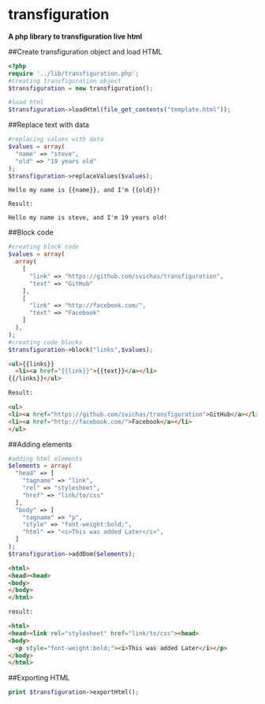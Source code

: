 # transfiguration
**A php library to transfiguration live html**

##Create transfiguration object and load HTML

```php
<?php
require '../lib/transfiguration.php';
#creating transfiguration object
$transfiguration = new transfiguration();

#load html
$transfiguration->loadHtml(file_get_contents("template.html"));
```

##Replace text with data

```php
#replacing values with data
$values = array(
  "name" => "steve",
  "old" => "19 years old"
);
$transfiguration->replaceValues($values);
```

```
Hello my name is {{name}}, and I'm {{old}}!

Result:

Hello my name is steve, and I'm 19 years old!
```


##Block code

```php
#creating block code
$values = array(
  array(
    [
      "link" => "https://github.com/svichas/transfiguration",
      "text" => "GitHub"
    ],
    [
      "link" => "http://facebook.com/",
      "text" => "Facebook"
    ]
  ),
);
#creating code blocks
$transfiguration->block("links",$values);
```

```html
<ul>{{links}}
  <li><a href="{{link}}">{{text}}</a></li>
{{/links}}</ul>

Result:

<ul>
<li><a href="https://github.com/svichas/transfiguration">GitHub</a></li>
<li><a href="http://facebook.com/">Facebook</a></li>
</ul>
```

##Adding elements

```php
#adding html elements
$elements = array(
  "head" => [
    "tagname" => "link",
    "rel" => "stylesheet",
    "href" => "link/to/css"
  ],
  "body" => [
    "tagname" => "p",
    "style" => "font-weight:bold;",
    "html" => "<i>This was added Later</i>",
  ]
);
$transfiguration->addDom($elements);
```

```html
<html>
<head><head>
<body>
</body>
</html>

result:

<html>
<head><link rel="stylesheet" href="link/to/css"><head>
<body>
  <p style="font-weight:bold;"><i>This was added Later</i></p>
</body>
</html>
```

##Exporting HTML

```php
print $transfiguration->exportHtml();
```


